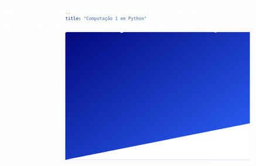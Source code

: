 ```yaml
---
title: "Computação 1 em Python"
---
```


<div style="width: 100%;
            height: 350px;
            background: linear-gradient(to bottom right, #02087d, #2e66ff);
            position: relative;">
    <div style="position: absolute;
                bottom: 0;
                left: 0;
                width: 100%;
                height: 100px;
                background: #fff; 
                clip-path: polygon(0 100%, 100% 100%, 100% 0);"></div>
</div>
<div style="position: absolute;
            top: 40px;
            color: #fff;
            font-size: 32px;
            font-weight: bold;
            width: 600px;
            left: 60px;
            font-family: system-ui;">
    Bem-vindo ao curso de Introdução à Programação com Python do IC/UFRJ
</div>